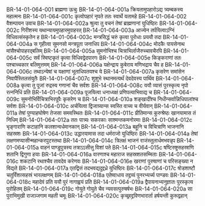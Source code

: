 BR-14-01-064-001	ब्राह्मणा ऊचुः
BR-14-01-064-001a	क्रियतामुपहारोऽद्य त्र्यम्बकस्य महात्मनः
BR-14-01-064-001c	कृत्वोपहारं नृपते ततः स्वार्थे यतामहे
BR-14-01-064-002	वैशम्पायन उवाच
BR-14-01-064-002a	श्रुत्वा तु वचनं तेषां ब्राह्मणानां युधिष्ठिरः
BR-14-01-064-002c	गिरीशस्य यथान्यायमुपहारमुपाहरत्
BR-14-01-064-003a	आज्येन तर्पयित्वाऽग्निं विधिवत्संस्कृतेन ह
BR-14-01-064-003c	मन्त्रसिद्धं चरुं कृत्वा पुरोधाः प्रययौ तदा
BR-14-01-064-004a	स गृहीत्वा सुमनसो मन्त्रपूता जनाधिप
BR-14-01-064-004c	मोदकैः पायसेनाथ मांसैश्चोपाहरद्बलिम्
BR-14-01-064-005a	सुमनोभिश्च चित्राभिर्लाजैरुच्चावचैरपि
BR-14-01-064-005c	सर्वं स्विष्टकृतं कृत्वा विधिवद्वेदपारगः
BR-14-01-064-005e	किङ्कराणां ततः पश्चाच्चकार बलिमुत्तमम्
BR-14-01-064-006a	यक्षेन्द्राय कुबेराय मणिभद्राय चैव ह
BR-14-01-064-006c	तथाऽन्येषां च यक्षाणां भूताधिपतयश्च ये
BR-14-01-064-007a	कृसरेण समांसेन निवापैस्तिलसंयुतैः
BR-14-01-064-007c	शुशुभे स्थानमत्यर्थं देवदेवस्य पार्थिव
BR-14-01-064-008a	कृत्वा तु पूजां रुद्रस्य गणानां चैव सर्वशः
BR-14-01-064-008c	ययौ व्यासं पुरस्कृत्य नृपो रत्ननिधिं प्रति
BR-14-01-064-009a	पूजयित्वा धनाध्यक्षं प्रणिपत्याभिवाद्य च
BR-14-01-064-009c	सुमनोभिर्विचित्राभिरपूपैः कृसरेण च
BR-14-01-064-010a	शङ्खादींश्च निधीन्सर्वान्निधिपालांश्च सर्वशः
BR-14-01-064-010c	अर्चयित्वा द्विजाग्र्यान्स स्वस्ति वाच्य च वीर्यवान्
BR-14-01-064-011a	तेषां पुण्याहघोषेण तेजसा समवस्थितः
BR-14-01-064-011c	प्रीतिमान्स कुरुश्रेष्ठः खानयामास तं निधिम्
BR-14-01-064-012a	ततः पात्र्यः सकरकाः साश्मन्तकमनोरमाः
BR-14-01-064-012c	भृङ्गाराणि कटाहानि कलशान्वर्धमानकान्
BR-14-01-064-013a	बहूनि च विचित्राणि भाजनानि सहस्रशः
BR-14-01-064-013c	उद्धारयामास तदा धर्मराजो युधिष्ठिरः
BR-14-01-064-014a	तेषां लक्षणमप्यासीन्महान्करपुटस्तथा
BR-14-01-064-014c	त्रिलक्षं भाजनं राजंस्तुलार्धमभवन्नृप
BR-14-01-064-015a	वाहनं पाण्डुपुत्रस्य तत्राऽऽसीत्तु विशां पते
BR-14-01-064-015c	षष्टिरुष्ट्रसहस्राणि शतानि द्विगुणा हयाः
BR-14-01-064-016a	वारणाश्च महाराज सहस्रशतसम्मिताः
BR-14-01-064-016c	शकटानि रथाश्चैव तावदेव करेणवः
BR-14-01-064-016e	खराणां पुरुषाणां च परिसङ्ख्या न विद्यते
BR-14-01-064-017a	एतद्वित्तं तदभवद्यदुद्दध्रे युधिष्ठिरः
BR-14-01-064-017c	षोडशाष्टौ चतुर्विंशत्सहस्रं भारलक्षणम्
BR-14-01-064-018a	एतेष्वाधाय तद्द्रव्यं पुनरभ्यर्च्य पाण्डवः
BR-14-01-064-018c	महादेवं प्रति ययौ पुरं नागाह्वयं प्रति
BR-14-01-064-019a	द्वैपायनाभ्यनुज्ञातः पुरस्कृत्य पुरोहितम्
BR-14-01-064-019c	गोयुते गोयुते चैव न्यवसत्पुरुषर्षभः
BR-14-01-064-020a	सा पुराभिमुखी राजञ्जगाम महती चमूः
BR-14-01-064-020c	कृच्छ्राद्द्रविणभारार्ता हर्षयन्ती कुरूद्वहान्
